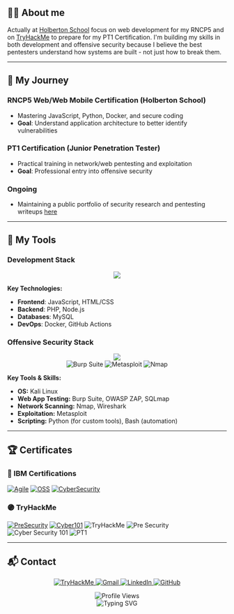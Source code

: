 ## 👨‍💻 About me

Actually at [Holberton School](https://www.holbertonschool.com) focus on web development for my RNCP5 and on [TryHackMe](https://tryhackme.com) to prepare for my PT1 Certification.
I'm building my skills in both development and offensive security because I believe the best pentesters understand how systems are built - not just how to break them.

---

## 🎯 My Journey

### RNCP5 Web/Web Mobile Certification (Holberton School)
- Mastering JavaScript, Python, Docker, and secure coding
- **Goal**: Understand application architecture to better identify vulnerabilities

### PT1 Certification (Junior Penetration Tester)
- Practical training in network/web pentesting and exploitation
- **Goal**: Professional entry into offensive security

### Ongoing
- Maintaining a public portfolio of security research and pentesting writeups [here](https://github.com/Simon-Paulin/portfolio_pentest)

---

## 🧰 My Tools

### Development Stack
<p align="center">
  <img src="https://skillicons.dev/icons?i=js,php,python,html,css,git,github,bash,linux,windows,docker,mysql" />
</p>

**Key Technologies:**
- **Frontend**: JavaScript, HTML/CSS
- **Backend**: PHP, Node.js
- **Databases**: MySQL
- **DevOps**: Docker, GitHub Actions

### Offensive Security Stack
<p align="center">
  <img src="https://skillicons.dev/icons?i=kali,linux,bash,python,git,github" />
  <br>
  <img src="https://img.shields.io/badge/Burp_Suite-FF6633?style=for-the-badge&logo=PortSwigger&logoColor=white" alt="Burp Suite"/>
  <img src="https://img.shields.io/badge/Metasploit-149ECA?style=for-the-badge&logo=metasploit&logoColor=white" alt="Metasploit"/>
  <img src="https://img.shields.io/badge/Nmap-4682B4?style=for-the-badge&logo=nmap&logoColor=white" alt="Nmap"/>
</p>

**Key Tools & Skills:**
- **OS:** Kali Linux
- **Web App Testing:** Burp Suite, OWASP ZAP, SQLmap
- **Network Scanning:** Nmap, Wireshark
- **Exploitation:** Metasploit
- **Scripting:** Python (for custom tools), Bash (automation)
---

## 🏆 Certificates

### 🔵 IBM Certifications
[![Agile](https://img.shields.io/badge/-Certificat_Agile-0062FF?style=flat-square)](https://github.com/user-attachments/files/20775891/certificate-agile.pdf)
[![OSS](https://img.shields.io/badge/-Certificat_OSS-0062FF?style=flat-square)](https://github.com/user-attachments/files/20775905/certificate-oss.pdf)
[![CyberSecurity](https://img.shields.io/badge/-CyberSecurity_Fundamentals-0062FF?style=flat-square)](https://github.com/Simon-Paulin/holbertonschool-france-certificates-ibm/blob/main/certificates-trimester-3/IBM_certification_cyber_fundamutal.pdf)

### 🟣 TryHackMe
[![PreSecurity](https://img.shields.io/badge/-Pre_Security-5A1F92?style=flat-square)](https://github.com/user-attachments/files/20775728/Pre_Security_Certificat.pdf)
[![Cyber101](https://img.shields.io/badge/-Cyber_Security_101-5A1F92?style=flat-square)](https://github.com/Simon-Paulin/CyberSecurity_Certificate/blob/main/images/THM-cyber_101.pdf)
<span>
  <img src="https://img.shields.io/badge/TryHackMe-6E2DD6?style=for-the-badge&logo=tryhackme&logoColor=white&label=&labelColor=6E2DD6" alt="TryHackMe"/>
  <img src="https://img.shields.io/badge/Pre_Security-6E2DD6?style=for-the-badge" alt="Pre Security"/>
  <img src="https://img.shields.io/badge/Cyber_Security_101-6E2DD6?style=for-the-badge" alt="Cyber Security 101"/>
  <img src="https://img.shields.io/badge/PT1-4C1D95?style=for-the-badge" alt="PT1"/>
</span>

---

## 📬 Contact

<p align="center">
  <a href="https://tryhackme.com/p/ClassicCharizard">
    <img src="https://img.shields.io/badge/TryHackMe-212C42?style=for-the-badge&logo=tryhackme&logoColor=white" alt="TryHackMe"/>
  </a>
  <a href="mailto:simon.paulin.pro@gmail.com">
    <img src="https://img.shields.io/badge/Gmail-D14836?style=for-the-badge&logo=gmail&logoColor=white" alt="Gmail"/>
  </a>
  <a href="https://www.linkedin.com/in/simon-paulin-346104366/">
    <img src="https://img.shields.io/badge/LinkedIn-0077B5?style=for-the-badge&logo=linkedin&logoColor=white" alt="LinkedIn"/>
  </a>
  <a href="https://github.com/Simon-Paulin">
    <img src="https://img.shields.io/badge/GitHub-100000?style=for-the-badge&logo=github&logoColor=white" alt="GitHub"/>
  </a>
</p>

<p align="center">
  <img src="https://komarev.com/ghpvc/?username=Simon-Paulin&color=blueviolet&style=flat-square" alt="Profile Views"/>
  <br>
  <img src="https://readme-typing-svg.demolab.com?font=JetBrains+Mono&size=22&duration=3000&pause=1000&color=E7C07F&center=true&vCenter=true&width=435&lines=Thanks+for+visiting!;Happy+hacking!+💻" alt="Typing SVG"/>
</p>
